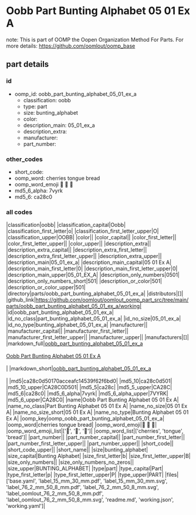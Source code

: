 # Oobb Part Bunting Alphabet 05 01 Ex A  

note: This is part of OOMP the Oopen Organization Method For Parts. For more details: https://github.com/oomlout/oomp_base

##  part details





### id
* oomp_id: oobb_part_bunting_alphabet_05_01_ex_a
  * classification: oobb
  * type: part
  * size: bunting_alphabet
  * color: 
  * description_main: 05_01_ex_a
  * description_extra: 
  * manufacturer: 
  * part_number: 

### other_codes
* short_code: 
* oomp_word: cherries tongue bread
* oomp_word_emoji :cherries: :tongue: :bread:
* md5_6_alpha: 7vyrk
* md5_6: ca28c0

### all codes 
|classification|oobb|
|classification_capital|Oobb|
|classification_first_letter|o|
|classification_first_letter_upper|O|
|classification_upper|OOBB|
|color||
|color_capital||
|color_first_letter||
|color_first_letter_upper||
|color_upper||
|description_extra||
|description_extra_capital||
|description_extra_first_letter||
|description_extra_first_letter_upper||
|description_extra_upper||
|description_main|05_01_ex_a|
|description_main_capital|05 01 Ex A|
|description_main_first_letter|0|
|description_main_first_letter_upper|0|
|description_main_upper|05_01_EX_A|
|description_only_numbers|0501|
|description_only_numbers_short|501|
|description_or_color|501|
|description_or_color_upper|501|
|directory|parts/oobb_part_bunting_alphabet_05_01_ex_a|
|distributors|[]|
|github_link|https://github.com/oomlout/oomlout_oomp_part_src/tree/main/parts/oobb_part_bunting_alphabet_05_01_ex_a/working|
|id|oobb_part_bunting_alphabet_05_01_ex_a|
|id_no_class|part_bunting_alphabet_05_01_ex_a|
|id_no_size|05_01_ex_a|
|id_no_type|bunting_alphabet_05_01_ex_a|
|manufacturer||
|manufacturer_capital||
|manufacturer_first_letter||
|manufacturer_first_letter_upper||
|manufacturer_upper||
|manufacturers|[]|
|markdown_full|[oobb_part_bunting_alphabet_05_01_ex_a](https://github.com/oomlout/oomlout_oomp_part_src/tree/main/parts/oobb_part_bunting_alphabet_05_01_ex_a/working)<br>[](https://github.com/oomlout/oomlout_oomp_part_src/tree/main/parts/oobb_part_bunting_alphabet_05_01_ex_a/working)<br>[Oobb Part Bunting Alphabet 05 01 Ex A](https://github.com/oomlout/oomlout_oomp_part_src/tree/main/parts/oobb_part_bunting_alphabet_05_01_ex_a/working)<br><br>|
|markdown_short|[oobb_part_bunting_alphabet_05_01_ex_a](https://github.com/oomlout/oomlout_oomp_part_src/tree/main/parts/oobb_part_bunting_alphabet_05_01_ex_a/working)<br><br>|
|md5|ca28c0d50170acceafc14539f62f6bd0|
|md5_10|ca28c0d501|
|md5_10_upper|CA28C0D501|
|md5_5|ca28c|
|md5_5_upper|CA28C|
|md5_6|ca28c0|
|md5_6_alpha|7vyrk|
|md5_6_alpha_upper|7VYRK|
|md5_6_upper|CA28C0|
|name|Oobb Part Bunting Alphabet 05 01 Ex A|
|name_no_class|Part Bunting Alphabet 05 01 Ex A|
|name_no_size|05 01 Ex A|
|name_no_size_short|05 01 Ex A|
|name_no_type|Bunting Alphabet 05 01 Ex A|
|oomp_key|oomp_oobb_part_bunting_alphabet_05_01_ex_a|
|oomp_word|cherries tongue bread|
|oomp_word_emoji|:cherries: :tongue: :bread:|
|oomp_word_emoji_list|[':cherries:', ':tongue:', ':bread:']|
|oomp_word_list|['cherries', 'tongue', 'bread']|
|part_number||
|part_number_capital||
|part_number_first_letter||
|part_number_first_letter_upper||
|part_number_upper||
|short_code||
|short_code_upper||
|short_name||
|size|bunting_alphabet|
|size_capital|Bunting Alphabet|
|size_first_letter|b|
|size_first_letter_upper|B|
|size_only_numbers||
|size_only_numbers_no_zeros||
|size_upper|BUNTING_ALPHABET|
|type|part|
|type_capital|Part|
|type_first_letter|p|
|type_first_letter_upper|P|
|type_upper|PART|
|files|['base.yaml', 'label_15_mm_30_mm.pdf', 'label_15_mm_30_mm.svg', 'label_76_2_mm_50_8_mm.pdf', 'label_76_2_mm_50_8_mm.svg', 'label_oomlout_76_2_mm_50_8_mm.pdf', 'label_oomlout_76_2_mm_50_8_mm.svg', 'readme.md', 'working.json', 'working.yaml']|
